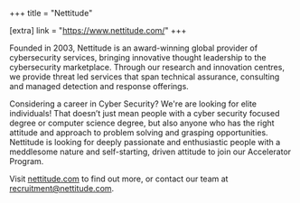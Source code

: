 +++
title = "Nettitude"

[extra]
link = "https://www.nettitude.com/"
+++

Founded in 2003, Nettitude is an award-winning global provider of cybersecurity services, bringing innovative thought leadership to the cybersecurity marketplace. Through our research and innovation centres, we provide threat led services that span technical assurance, consulting and managed detection and response offerings.

Considering a career in Cyber Security? We're are looking for elite individuals! That doesn’t just mean people with a cyber security focused degree or computer science degree, but also anyone who has the right attitude and approach to problem solving and grasping opportunities. Nettitude is looking for deeply passionate and enthusiastic people with a meddlesome nature and self-starting, driven attitude to join our Accelerator Program.

Visit [nettitude.com](https://www.nettitude.com/) to find out more, or contact our team at [recruitment@nettitude.com](mailto:recruitment@nettitude.com).